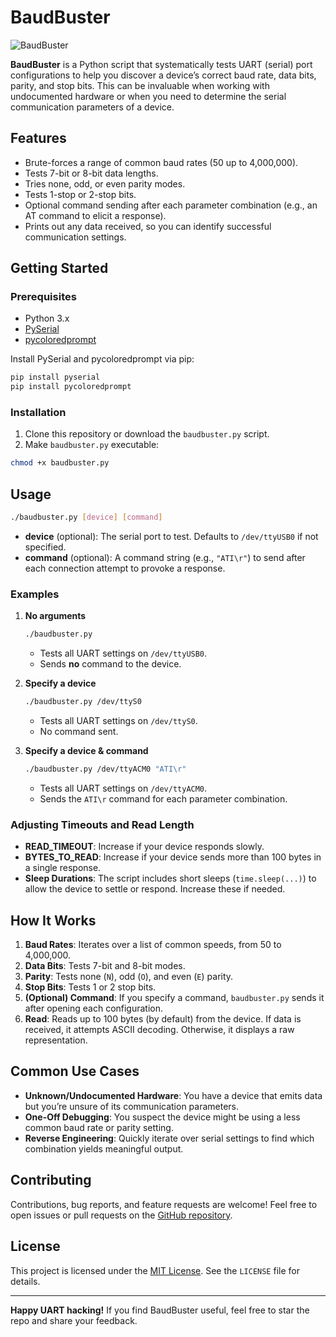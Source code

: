 # BaudBuster

![BaudBuster](https://i.imgur.com/oDa7jQy.png)

**BaudBuster** is a Python script that systematically tests UART (serial) port
configurations to help you discover a device’s correct baud rate, data bits,
parity, and stop bits. This can be invaluable when working with undocumented
hardware or when you need to determine the serial communication parameters
of a device.

## Features
- Brute-forces a range of common baud rates (50 up to 4,000,000).
- Tests 7-bit or 8-bit data lengths.
- Tries none, odd, or even parity modes.
- Tests 1-stop or 2-stop bits.
- Optional command sending after each parameter combination (e.g., an AT command
  to elicit a response).
- Prints out any data received, so you can identify successful communication
  settings.

## Getting Started

### Prerequisites
- Python 3.x
- [PySerial](https://pypi.org/project/pyserial/)
- [pycoloredprompt](https://github.com/onlygiogi/pycolors)

Install PySerial and pycoloredprompt via pip:
```bash
pip install pyserial
pip install pycoloredprompt
```

### Installation
1. Clone this repository or download the `baudbuster.py` script.
2. Make `baudbuster.py` executable:
```bash
chmod +x baudbuster.py
```

## Usage

```bash
./baudbuster.py [device] [command]
```

- **device** (optional): The serial port to test. Defaults to `/dev/ttyUSB0`
  if not specified.
- **command** (optional): A command string (e.g., `"ATI\r"`) to send after
  each connection attempt to provoke a response.

### Examples

1. **No arguments**
   ```bash
   ./baudbuster.py
   ```
   - Tests all UART settings on `/dev/ttyUSB0`.
   - Sends **no** command to the device.

2. **Specify a device**
   ```bash
   ./baudbuster.py /dev/ttyS0
   ```
   - Tests all UART settings on `/dev/ttyS0`.
   - No command sent.

3. **Specify a device & command**
   ```bash
   ./baudbuster.py /dev/ttyACM0 "ATI\r"
   ```
   - Tests all UART settings on `/dev/ttyACM0`.
   - Sends the `ATI\r` command for each parameter combination.

### Adjusting Timeouts and Read Length
- **READ_TIMEOUT**: Increase if your device responds slowly.
- **BYTES_TO_READ**: Increase if your device sends more than 100 bytes in a single response.
- **Sleep Durations**: The script includes short sleeps (`time.sleep(...)`) to
  allow the device to settle or respond. Increase these if needed.

## How It Works
1. **Baud Rates**: Iterates over a list of common speeds, from 50 to 4,000,000.
2. **Data Bits**: Tests 7-bit and 8-bit modes.
3. **Parity**: Tests none (`N`), odd (`O`), and even (`E`) parity.
4. **Stop Bits**: Tests 1 or 2 stop bits.
5. **(Optional) Command**: If you specify a command, `baudbuster.py` sends it
   after opening each configuration.
6. **Read**: Reads up to 100 bytes (by default) from the device. If data is
   received, it attempts ASCII decoding. Otherwise, it displays a raw representation.

## Common Use Cases
- **Unknown/Undocumented Hardware**: You have a device that emits data but you’re
  unsure of its communication parameters.
- **One-Off Debugging**: You suspect the device might be using a less common baud
  rate or parity setting.
- **Reverse Engineering**: Quickly iterate over serial settings to find which
  combination yields meaningful output.

## Contributing
Contributions, bug reports, and feature requests are welcome! Feel free to open
issues or pull requests on the [GitHub repository](https://github.com/mlowasp/baudbuster).

## License
This project is licensed under the [MIT License](LICENSE). See the `LICENSE`
file for details.

---

**Happy UART hacking!** If you find BaudBuster useful, feel free to star the repo
and share your feedback.
